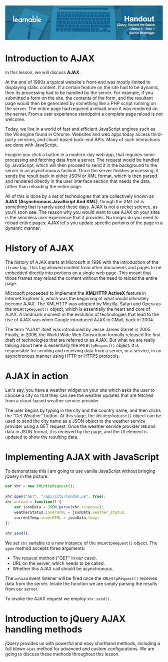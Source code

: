![](headers/Sachin_Lesson_3.1.jpg)
# Introduction to AJAX

In this lesson, we will discuss **AJAX**.

At the end of 1990s a typical website's front-end was mostly limited to displaying static content. If a certain feature on the site had to be dynamic, then its processing had to be handled by the server. For example, if you submitted a form on the site, the contents of the form, and the resultant page would then be generated by something like a PHP script running on the server. The entire page had required a reload once it was rendered on the server. From a user experience standpoint a complete page reload is not welcome.

Today, we live in a world of fast and efficient JavaScript engines such as the V8 engine found in Chrome. Websites and web apps today access third-party services, and cloud-based back-end APIs. Many of such interactions are done with JavaScript.

Imagine you click a button in a modern-day web app, that requires some processing and fetching data from a server. The request would be handled by JavaScript, which will then proceed to send it in the background to the server in an asynchronous fashion. Once the server finishes processing, it sends the result back in either JSON or XML format, which is then parsed and rendered directly in the user interface section that needs the data, rather than reloading the entire page.

All of this is done by a set of technologies that are collectively known as **AJAX (Asynchronous JavaScript And XML)**, though the XML bit is something that is rarely used these days. AJAX is not a rocket science, as you'll soon see. The reason why you would want to use AJAX on your sites is the seamless user experience that it provides. No longer do you need to reload entire pages: AJAX let's you update specific portions of the page in a dynamic manner.

# History of AJAX

The history of AJAX starts at Microsoft in 1996 with the introduction of the `iframe` tag. This tag allowed content from other documents and pages to be embedded directly into portions on a single web page. This meant that those frames may reload the content without the need to reload the entire page. 

Microsoft proceeded to implement the **XMLHTTP ActiveX** feature in Internet Explorer 5, which was the beginning of what would ultimately become AJAX. The XMLHTTP was adopted by Mozilla, Safari and Opera as the `XMLHttpRequest()` object, which is essentially the heart and core of AJAX. A landmark moment in the evolution of technologies that lead to the rise of AJAX was when Google introduced AJAX in GMail, back in 2004.

The term "AJAX" itself was introduced by Jesse James Garret in 2005. Finally, in 2006, the World Wide Web Consortium formally released the first draft of technologies that are referred to as AJAX. But what we are really talking about here is essentially the `XMLHttpRequest()` object. It is responsible for sending and receiving data from a server, or a service, in an asynchronous manner using HTTP or HTTPS protocols.

# AJAX in action

Let's say, you have a weather widget on your site which asks the user to choose a city so that they can see the weather updates that are fetched from a cloud-based weather service provider.

The user begins by typing in the city and the country name, and then clicks the "Get Weather" button. At this stage, the `XMLHttpRequest()` object can be used to send the city name as a JSON object to the weather service provider using a GET request. Once the weather service provider returns data in JSON format, it is received by the page, and the UI element is updated to show the resulting data.

# Implementing AJAX with JavaScript

To demonstrate this I am going to use vanilla JavaScript without bringing jQuery in the picture:

```js
var xhr = new XMLHttpRequest();

xhr.open("GET", "/api/city/london,uk", true);
xhr.onload = function() {
	var jsonData = JSON.parse(xhr.response);
	weatherStatus.innerHTML = jsonData.weather_status;
	currentTemp.innerHTML = jsonData.temp;
};

xhr.send();
```

We set `xhr` variable to a new instance of the `XMLHttpRequest()` object. The `open` method accepts three arguments:

* The request method ("GET" in our case).
* URL on the server, which needs to be called.
* Whether this AJAX call should be asynchronous.

The `onload` event listener will be fired once the `XMLHttpRequest()` receives data from the server. Inside the function we are simply parsing the results from our server.

To invoke the AJAX request we employ `xhr.send()`.

# Introduction to jQuery AJAX handling methods

jQuery provides us with powerful and easy shorthand methods, including a full blown `ajax` method for advanced and custom configurations. We are going to discuss these methods throughout this lesson.